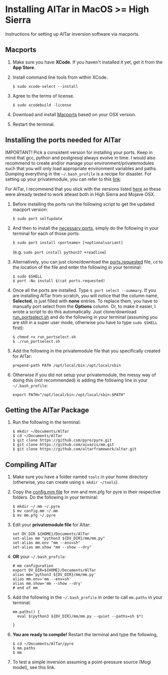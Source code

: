 # Installing AlTar in MacOS >= High Sierra
Instructions for setting up AlTar inversion software via macports.

## Macports
1. Make sure you have **XCode**. If you haven't installed it yet, get it from the **App Store**.
2. Install command line tools from within XCode.

    ```
    $ sudo xcode-select --install
    ```

3. Agree to the terms of license.

    ```
    $ sudo xcodebuild -license
    ```
    
4. Download and install [Macports](https://www.macports.org/install.php) based on your OSX version.

5. Restart the terminal.    

## Installing the ports needed for AlTar
IMPORTANT! Pick a consistent version for installing your ports. Keep in mind that gcc, python and postgresql always evolve in time. I would also recommend to create and/or manage your environment/privatemodules such that you will only load appropriate environment variables and paths. Dumping everything in the `~/.bash_profile` is a recipe for disaster. For setting up your privatemodule, you can refer to this [link](https://github.com/piyushrpt/elCapitanSetup/blob/master/modules.md): 

For AlTar, I recommend that you stick with the versions listed [here](https://github.com/gracebato/altarinstall_osx/edit/master/macports.md) as these were already tested to work atleast both in High Sierra and Mojave OSX.

1. Before installing the ports run the following script to get the updated macport version:

    ```
    $ sudo port selfupdate
    ```

2. And then to install the [necessary ports](https://github.com/gracebato/altarinstall_osx/edit/master/macports.md), simply do the following in your terminal for each of those ports:

    ```
    $ sudo port install <portname> [+optionalvariant]
    ``` 
    
    (e.g. `sudo port install python37 +readline`)

3. Alternatively, you can just clone/download the [ports.requested](https://github.com/gracebato/altarinstall_osx/blob/master/ports.requested) file, `cd` to the location of the file and enter the following in your terminal:

    ```
    $ sudo $SHELL
    $ port -Nu install $(cat ports.requested)
    ```

4. Once all the ports are installed. Type `$ port select --summary`. If you are installing AlTar from scratch, you will notice that the column name, **Selected**, is just filled with **none** entries. To replace them, you have to manually port select from the **Options** column. Or, to make it easier, I wrote a script to do this automatically. Just clone/download [run_portselect.sh](https://github.com/gracebato/altarinstall_osx/blob/master/run_portselect.sh) and do the following in your terminal (assuming you are still in a super user mode, otherwise you have to type `sudo $SHELL` first):

    ```
    $ chmod +x run_portselect.sh
    $ ./run_portselect.sh
    ```

5. Add the following in the privatemodule file that you specifically created for AlTar:

    ```
    prepend-path PATH /opt/local/bin:/opt/local/sbin
    ```

6. Otherwise if you did not setup your privatemodule, the messy way of doing this (not recommended) is adding the following line in your `~/.bash_profile`:

   ```
   export PATH="/opt/local/bin:/opt/local/sbin:$PATH"
   ```
    
## Getting the AlTar Package 
1. Run the following in the terminal:
    
    ```
    $ mkdir ~/Documents/AlTar
    $ cd ~/Documents/AlTar
    $ git clone https://github.com/pyre/pyre.git
    $ git clone https://github.com/aivazis/mm.git
    $ git clone https://github.com/altarframework/altar.git 
    ```

## Compiling AlTar
1. Make sure you have a folder named `tools` in your home directory (otherwise, you can create using `$ mkdir ~/tools`). 
2. Copy the [config.mm file]() for mm and mm.pfg for pyre in their respective folders. Do the following in your terminal:

    ```
    $ mkdir ~/.mm ~/.pyre
    $ mv config.mm ~/.mm
    $ mv mm.pfg ~/.pyre
    ```

3. Edit your **privatemodule file** for Altar:

    ```
    set DV_DIR ${HOME}/Documents/AlTar
    set-alias mm "python3 ${DV_DIR}/mm/mm.py"
    set-alias mm.env "mm --env=sh"
    set-alias mm.show "mm --show --dry"
    ```

4. **OR** your `~/.bash_profile`:
    
    ```
    # mm configuration
    export DV_DIR=${HOME}/Documents/AlTar
    alias mm='python3 ${DV_DIR}/mm/mm.py'
    alias mm.env='mm --env=sh'
    alias mm.show='mm --show --dry'
    # end of mm
    ```

5. Add the following in the `~/.bash_profile` in order to call `mm.paths` in your terminal:

    ```
    mm.paths() {
      eval $(python3 ${DV_DIR}/mm/mm.py --quiet --paths=sh $*)
      
    }
    ```

6. **You are ready to compile!** Restart the terminal and type the following,
   
    ```
    $ cd ~/Documents/AlTar/pyre
    $ mm.paths
    $ mm
    ```

7. To test a simple inversion assuming a point-pressure source (Mogi model), see this link.
